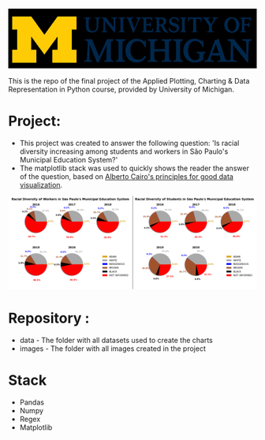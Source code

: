 ![](../../images/um-logo.png)


This is the repo of the final project of the Applied Plotting, Charting & Data Representation in Python course, provided by University of Michigan.

# Project:
- This project was created to answer the following question: 'Is racial diversity increasing among students and workers in São Paulo's Municipal Education System?'
- The matplotlib stack was used to quickly shows the reader the answer of the question, based on [Alberto Cairo's principles for good data visualization](https://towardsdatascience.com/data-visualization-and-truthful-art-324b13a2ad34).

<p align="center">
  <img  src="images/both.png">
</p>


# Repository :
- data - The folder with all datasets used to create the charts
- images - The folder with all images created in the project


# Stack 
- Pandas
- Numpy
- Regex
- Matplotlib
